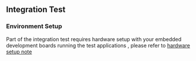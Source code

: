 ## Integration Test
### Environment Setup
Part of the integration test requires hardware setup with your embedded development boards running the test applications , please refer to [hardware setup note](./cfg-os-hw/README.md)

